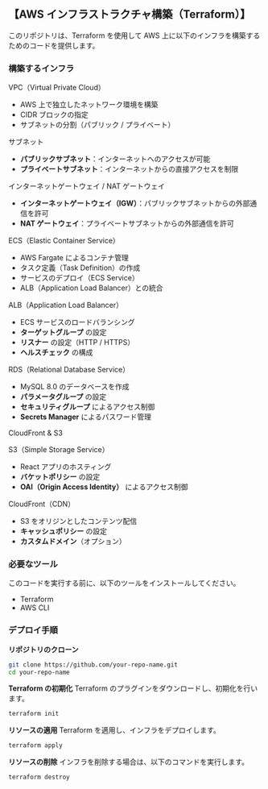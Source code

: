 ## 【AWS インフラストラクチャ構築（Terraform）】

このリポジトリは、Terraform を使用して AWS 上に以下のインフラを構築するためのコードを提供します。

### 構築するインフラ

VPC（Virtual Private Cloud）
- AWS 上で独立したネットワーク環境を構築
- CIDR ブロックの指定
- サブネットの分割（パブリック / プライベート）

サブネット
- **パブリックサブネット**：インターネットへのアクセスが可能
- **プライベートサブネット**：インターネットからの直接アクセスを制限

インターネットゲートウェイ / NAT ゲートウェイ
- **インターネットゲートウェイ（IGW）**：パブリックサブネットからの外部通信を許可
- **NAT ゲートウェイ**：プライベートサブネットからの外部通信を許可

ECS（Elastic Container Service）
- AWS Fargate によるコンテナ管理
- タスク定義（Task Definition）の作成
- サービスのデプロイ（ECS Service）
- ALB（Application Load Balancer）との統合

ALB（Application Load Balancer）
- ECS サービスのロードバランシング
- **ターゲットグループ** の設定
- **リスナー** の設定（HTTP / HTTPS）
- **ヘルスチェック** の構成

RDS（Relational Database Service）
- MySQL 8.0 のデータベースを作成
- **パラメータグループ** の設定
- **セキュリティグループ** によるアクセス制御
- **Secrets Manager** によるパスワード管理

CloudFront & S3

S3（Simple Storage Service）
- React アプリのホスティング
- **バケットポリシー** の設定
- **OAI（Origin Access Identity）** によるアクセス制御

CloudFront（CDN）
- S3 をオリジンとしたコンテンツ配信
- **キャッシュポリシー** の設定
- **カスタムドメイン**（オプション）

### 必要なツール
このコードを実行する前に、以下のツールをインストールしてください。

- Terraform  
- AWS CLI  

### デプロイ手順
**リポジトリのクローン**  
```bash
git clone https://github.com/your-repo-name.git
cd your-repo-name
```

**Terraform の初期化**
Terraform のプラグインをダウンロードし、初期化を行います。
```bash
terraform init
```

**リソースの適用**
Terraform を適用し、インフラをデプロイします。
```bash
terraform apply
```

**リソースの削除**
インフラを削除する場合は、以下のコマンドを実行します。
```bash
terraform destroy
```


